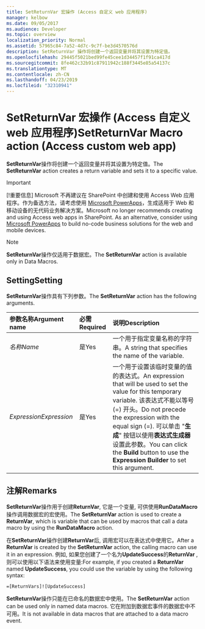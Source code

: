 ```yaml
---
title: SetReturnVar 宏操作 (Access 自定义 web 应用程序)
manager: kelbow
ms.date: 09/05/2017
ms.audience: Developer
ms.topic: overview
localization_priority: Normal
ms.assetid: 57965c84-7a52-4d7c-9c7f-be3d4570576d
description: SetReturnVar 操作将创建一个返回变量并将其设置为特定值。
ms.openlocfilehash: 29445f5021bed99fe45cee1d34457f1f91ca417d
ms.sourcegitcommit: 8fe462c32b91c87911942c188f3445e85a54137c
ms.translationtype: MT
ms.contentlocale: zh-CN
ms.lasthandoff: 04/23/2019
ms.locfileid: "32310941"
---
```

# <a name="setreturnvar-macro-action-access-custom-web-app"></a><span data-ttu-id="107ad-103">SetReturnVar 宏操作 (Access 自定义 web 应用程序)</span><span class="sxs-lookup"><span data-stu-id="107ad-103">SetReturnVar Macro action (Access custom web app)</span></span>

<span data-ttu-id="107ad-104">**SetReturnVar**操作将创建一个返回变量并将其设置为特定值。</span><span class="sxs-lookup"><span data-stu-id="107ad-104">The **SetReturnVar** action creates a return variable and sets it to a specific value.</span></span> 
  
> [!IMPORTANT]
> <span data-ttu-id="107ad-p101">[!重要信息] Microsoft 不再建议在 SharePoint 中创建和使用 Access Web 应用程序。作为备选方法，请考虑使用 [Microsoft PowerApps](https://powerapps.microsoft.com/en-us/)，生成适用于 Web 和移动设备的无代码业务解决方案。</span><span class="sxs-lookup"><span data-stu-id="107ad-p101">Microsoft no longer recommends creating and using Access web apps in SharePoint. As an alternative, consider using [Microsoft PowerApps](https://powerapps.microsoft.com/en-us/) to build no-code business solutions for the web and mobile devices.</span></span> 
  
> [!NOTE]
> <span data-ttu-id="107ad-107">**SetReturnVar**操作仅适用于数据宏。</span><span class="sxs-lookup"><span data-stu-id="107ad-107">The **SetReturnVar** action is available only in Data Macros.</span></span> 
  
## <a name="setting"></a><span data-ttu-id="107ad-108">Setting</span><span class="sxs-lookup"><span data-stu-id="107ad-108">Setting</span></span>

<span data-ttu-id="107ad-109">**SetReturnVar**操作具有下列参数。</span><span class="sxs-lookup"><span data-stu-id="107ad-109">The **SetReturnVar** action has the following arguments.</span></span> 
  
|<span data-ttu-id="107ad-110">**参数名称**</span><span class="sxs-lookup"><span data-stu-id="107ad-110">**Argument name**</span></span>|<span data-ttu-id="107ad-111">**必需**</span><span class="sxs-lookup"><span data-stu-id="107ad-111">**Required**</span></span>|<span data-ttu-id="107ad-112">**说明**</span><span class="sxs-lookup"><span data-stu-id="107ad-112">**Description**</span></span>|
|:-----|:-----|:-----|
| <span data-ttu-id="107ad-113">_名称_</span><span class="sxs-lookup"><span data-stu-id="107ad-113">_Name_</span></span> <br/> |<span data-ttu-id="107ad-114">是</span><span class="sxs-lookup"><span data-stu-id="107ad-114">Yes</span></span>  <br/> |<span data-ttu-id="107ad-115">一个用于指定变量名称的字符串。</span><span class="sxs-lookup"><span data-stu-id="107ad-115">A string that specifies the name of the variable.</span></span>  <br/> |
| <span data-ttu-id="107ad-116">_Expression_</span><span class="sxs-lookup"><span data-stu-id="107ad-116">_Expression_</span></span> <br/> |<span data-ttu-id="107ad-117">是</span><span class="sxs-lookup"><span data-stu-id="107ad-117">Yes</span></span>  <br/> |<span data-ttu-id="107ad-118">一个用于设置该临时变量的值的表达式。</span><span class="sxs-lookup"><span data-stu-id="107ad-118">An expression that will be used to set the value for this temporary variable.</span></span> <span data-ttu-id="107ad-119">该表达式不能以等号 (=) 开头。</span><span class="sxs-lookup"><span data-stu-id="107ad-119">Do not precede the expression with the equal sign (=).</span></span> <span data-ttu-id="107ad-120">可以单击 "**生成**" 按钮以使用**表达式生成器**设置此参数。</span><span class="sxs-lookup"><span data-stu-id="107ad-120">You can click the **Build** button to use the **Expression Builder** to set this argument.</span></span>  <br/> |
   
## <a name="remarks"></a><span data-ttu-id="107ad-121">注解</span><span class="sxs-lookup"><span data-stu-id="107ad-121">Remarks</span></span>

<span data-ttu-id="107ad-122">**SetReturnVar**操作用于创建**ReturnVar**, 它是一个变量, 可供使用**RunDataMacro**操作调用数据宏的宏使用。</span><span class="sxs-lookup"><span data-stu-id="107ad-122">The **SetReturnVar** action is used to create a **ReturnVar**, which is variable that can be used by macros that call a data macro by using the **RunDataMacro** action.</span></span> 
  
<span data-ttu-id="107ad-123">在**SetReturnVar**操作创建**ReturnVar**后, 调用宏可以在表达式中使用它。</span><span class="sxs-lookup"><span data-stu-id="107ad-123">After a **ReturnVar** is created by the **SetReturnVar** action, the calling macro can use it in an expression.</span></span> <span data-ttu-id="107ad-124">例如, 如果您创建了一个名为**UpdateSuccess**的**ReturnVar** , 则可以使用以下语法来使用变量:</span><span class="sxs-lookup"><span data-stu-id="107ad-124">For example, if you created a **ReturnVar** named **UpdateSuccess**, you could use the variable by using the following syntax:</span></span>
  
`=[ReturnVars]![UpdateSuccess]`

<span data-ttu-id="107ad-125">**SetReturnVar**操作只能在已命名的数据宏中使用。</span><span class="sxs-lookup"><span data-stu-id="107ad-125">The **SetReturnVar** action can be used only in named data macros.</span></span> <span data-ttu-id="107ad-126">它在附加到数据宏事件的数据宏中不可用。</span><span class="sxs-lookup"><span data-stu-id="107ad-126">It is not available in data macros that are attached to a data macro event.</span></span> 
  

